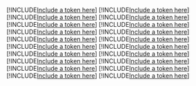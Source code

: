 [!INCLUDE[Include a token here](refs1540457519892/r1.md)]
[!INCLUDE[Include a token here](refs1540457519892/r2.md)]
[!INCLUDE[Include a token here](refs1540457519892/r3.md)]
[!INCLUDE[Include a token here](refs1540457519892/r4.md)]
[!INCLUDE[Include a token here](refs1540457519892/r5.md)]
[!INCLUDE[Include a token here](refs1540457519892/r6.md)]
[!INCLUDE[Include a token here](refs1540457519892/r7.md)]
[!INCLUDE[Include a token here](refs1540457519892/r8.md)]
[!INCLUDE[Include a token here](refs1540457519892/r9.md)]
[!INCLUDE[Include a token here](refs1540457519892/r10.md)]
[!INCLUDE[Include a token here](refs1540457519892/r11.md)]
[!INCLUDE[Include a token here](refs1540457519892/r12.md)]
[!INCLUDE[Include a token here](refs1540457519892/r13.md)]
[!INCLUDE[Include a token here](refs1540457519892/r14.md)]
[!INCLUDE[Include a token here](refs1540457519892/r15.md)]
[!INCLUDE[Include a token here](refs1540457519892/r16.md)]
[!INCLUDE[Include a token here](refs1540457519892/r17.md)]
[!INCLUDE[Include a token here](refs1540457519892/r18.md)]
[!INCLUDE[Include a token here](refs1540457519892/r19.md)]
[!INCLUDE[Include a token here](refs1540457519892/r20.md)]